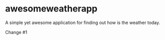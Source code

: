 # awesomeweatherapp
A simple yet awesome application for finding out how is the weather today.

Change #1
